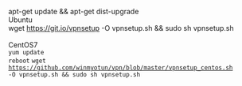   apt-get update && apt-get dist-upgrade
<br>
Ubuntu<br>
wget https://git.io/vpnsetup -O vpnsetup.sh && sudo sh vpnsetup.sh
<br><br>
CentOS7<br>
<code>yum update</code><br>
<code>reboot</code>
<code>wget https://github.com/winmyotun/vpn/blob/master/vpnsetup_centos.sh -O vpnsetup.sh && sudo sh vpnsetup.sh</code>
